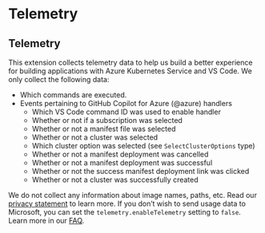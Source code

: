 # Telemetry

## Telemetry

This extension collects telemetry data to help us build a better experience for building applications with Azure Kubernetes Service and VS Code. We only collect the following data:

* Which commands are executed.
* Events pertaining to GitHub Copilot for Azure (@azure) handlers
    * Which VS Code command ID was used to enable handler
    * Whether or not if a subscription was selected
    * Whether or not a manifest file was selected
    * Whether or not a cluster was selected
    * Which cluster option was selected (see `SelectClusterOptions` type)
    * Whether or not a manifest deployment was cancelled
    * Whether or not a manifest deployment was successful
    * Whether or not the success manifest deployment link was clicked
    * Whether or not a cluster was successfully created

We do not collect any information about image names, paths, etc. Read our [privacy statement](https://privacy.microsoft.com/privacystatement) to learn more. If you don’t wish to send usage data to Microsoft, you can set the `telemetry.enableTelemetry` setting to `false`. Learn more in our [FAQ](https://code.visualstudio.com/docs/supporting/faq#_how-to-disable-telemetry-reporting).
